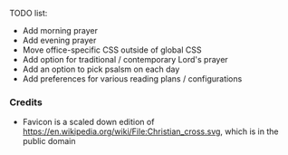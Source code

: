 TODO list:

* Add morning prayer
* Add evening prayer
* Move office-specific CSS outside of global CSS
* Add option for traditional / contemporary Lord's prayer
* Add an option to pick psalsm on each day
* Add preferences for various reading plans / configurations

### Credits

* Favicon is a scaled down edition of https://en.wikipedia.org/wiki/File:Christian_cross.svg, which is in the public domain
